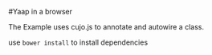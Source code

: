 #Yaap in a browser

The Example uses cujo.js to annotate and autowire a class.

use `bower install` to install dependencies